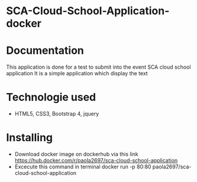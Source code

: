 # SCA-Cloud-School-Application-docker
# Documentation
This application is done for a test to submit into the event SCA cloud school application
It is a simple application which display the text
# Technologie used
* HTML5, CSS3, Bootstrap 4, jquery
# Installing
* Download docker image on dockerhub via this link https://hub.docker.com/r/paola2697/sca-cloud-school-application
* Excecute this command in terminal docker run -p 80:80 paola2697/sca-cloud-school-application
